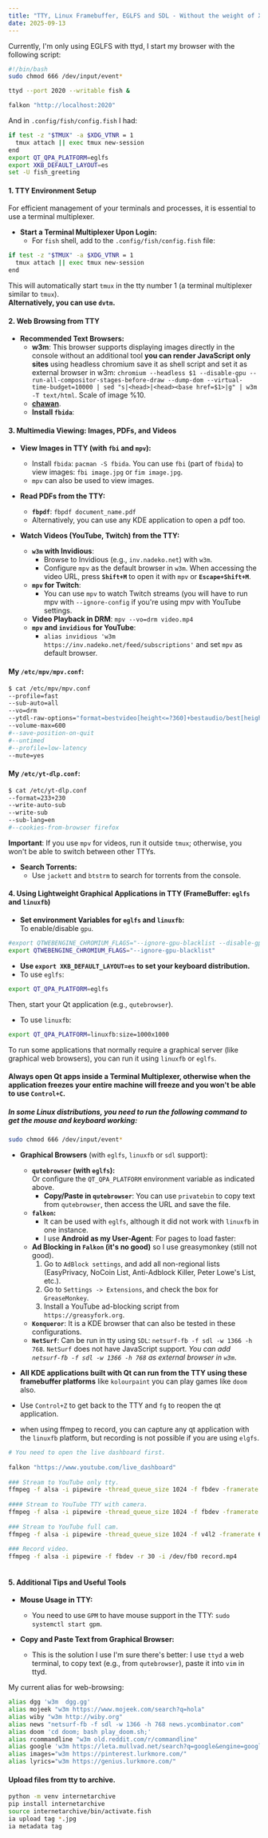 ```yaml
---
title: "TTY, Linux Framebuffer, EGLFS and SDL - Without the weight of Xorg or Wayland"
date: 2025-09-13
---
```


Currently, I'm only using EGLFS with ttyd, I start my browser with the following script:


```bash
#!/bin/bash
sudo chmod 666 /dev/input/event*

ttyd --port 2020 --writable fish & 

falkon "http://localhost:2020"
```

And in `.config/fish/config.fish` I had:

```bash
if test -z "$TMUX" -a $XDG_VTNR = 1
  tmux attach || exec tmux new-session
end
export QT_QPA_PLATFORM=eglfs  
export XKB_DEFAULT_LAYOUT=es
set -U fish_greeting
```


#### **1. TTY Environment Setup**  
  
For efficient management of your terminals and processes, it is essential to use a terminal multiplexer.  
  
*   **Start a Terminal Multiplexer Upon Login:**  
    *   For `fish` shell, add to the `.config/fish/config.fish` file:  
  
```bash  
if test -z "$TMUX" -a $XDG_VTNR = 1
  tmux attach || exec tmux new-session
end
```  
This will automatically start `tmux` in the tty number 1 (a terminal multiplexer similar to `tmux`).        
**Alternatively, you can use `dvtm`.**
  
#### **2. Web Browsing from TTY**  
  
*   **Recommended Text Browsers:**  
    *   **w3m**: This browser supports displaying images directly in the console without an additional tool **you can render JavaScript only sites** using headless chromium save it as shell script and set it as external browser in w3m: `chromium --headless $1 --disable-gpu --run-all-compositor-stages-before-draw --dump-dom --virtual-time-budget=10000 | sed "s|<head>|<head><base href=$1>|g" | w3m -T text/html`. Scale of image %10.
    *   **[chawan](https://sr.ht/~bptato/chawan/)**.
    *   **Install `fbida`**:  
  
#### **3. Multimedia Viewing: Images, PDFs, and Videos**  
  
*   **View Images in TTY (with `fbi` and `mpv`):**  
    *   Install `fbida`: `pacman -S fbida`. You can use `fbi` (part of `fbida`) to view images: `fbi image.jpg` or `fim image.jpg`.
    *   `mpv` can also be used to view images.  
  
*   **Read PDFs from the TTY:**  
    *   **`fbpdf`**:  `fbpdf document_name.pdf`  
    *   Alternatively, you can use any KDE application to open a pdf too.  
  
*   **Watch Videos (YouTube, Twitch) from the TTY:**  
    *   **`w3m` with Invidious**:  
        *   Browse to Invidious (e.g., `inv.nadeko.net`) with `w3m`.  
        *   Configure `mpv` as the default browser in `w3m`. When accessing the video URL, press **`Shift+M`** to open it with `mpv` or **`Escape+Shift+M`**.
    *   **`mpv` for Twitch**:  
        *   You can use `mpv` to watch Twitch streams (you will have to run mpv with `--ignore-config` if you're using mpv with YouTube settings.  
    *   **Video Playback in DRM**:  `mpv --vo=drm video.mp4`  
    *   **`mpv` and `invidious` for YouTube**:  
        * `alias invidious 'w3m https://inv.nadeko.net/feed/subscriptions'` and set `mpv` as default browser.  

####  My `/etc/mpv/mpv.conf`:   
```bash  
$ cat /etc/mpv/mpv.conf  
--profile=fast  
--sub-auto=all  
--vo=drm
--ytdl-raw-options="format=bestvideo[height<=?360]+bestaudio/best[height<=?360]/bestvideo[height<=?480]+bestaudio/best[height<=?480],write-auto-sub=,sub-lang=[es,en,ru],write-sub="  
--volume-max=600  
#--save-position-on-quit  
#--untimed  
#--profile=low-latency  
--mute=yes  
```  

####  My `/etc/yt-dlp.conf`:  

```bash  
$ cat /etc/yt-dlp.conf  
--format=233+230  
--write-auto-sub  
--write-sub  
--sub-lang=en  
#--cookies-from-browser firefox  
```  

**Important**: If you use `mpv` for videos, run it outside `tmux`; otherwise, you won't be able to switch between other TTYs.  

*   **Search Torrents:**  
    *   Use `jackett` and `btstrm` to search for torrents from the console.  
  
#### **4. Using Lightweight Graphical Applications in TTY (FrameBuffer: `eglfs` and `linuxfb`)**  


*   **Set environment Variables for `eglfs` and `linuxfb`:**  
To enable/disable `gpu`.
```bash
#export QTWEBENGINE_CHROMIUM_FLAGS="--ignore-gpu-blacklist --disable-gpu"
export QTWEBENGINE_CHROMIUM_FLAGS="--ignore-gpu-blacklist"
```
* **Use `export XKB_DEFAULT_LAYOUT=es` to set your keyboard distribution.**  
*   To use `eglfs`:  
```bash  
export QT_QPA_PLATFORM=eglfs  
```  

Then, start your Qt application (e.g., `qutebrowser`).  

*  To use `linuxfb`:  
```bash  
export QT_QPA_PLATFORM=linuxfb:size=1000x1000  
```  

  
To run some applications that normally require a graphical server (like graphical web browsers), you can run it using `linuxfb` or `eglfs`.

#### Always open Qt apps inside a Terminal Multiplexer, otherwise when the application freezes your entire machine will freeze and you won't be able to use `Control+C`. 

##### In some Linux distributions, you need to run the following command to get the mouse and keyboard working:

```bash
sudo chmod 666 /dev/input/event*
```  


*   **Graphical Browsers** (with `eglfs`, `linuxfb` or `sdl` support):
    *   **`qutebrowser` (with `eglfs`):**  
        Or configure the `QT_QPA_PLATFORM` environment variable as indicated above.  
        *   **Copy/Paste in `qutebrowser`**: You can use `privatebin` to copy text from `qutebrowser`, then access the URL and save the file.  
    *   **`falkon`:**  
        *   It can be used with `eglfs`, although it did not work with `linuxfb` in one instance.  
        *   I use **Android as my User-Agent**: For pages to load faster:  
    *   **Ad Blocking in `Falkon` (it's no good)** so I use greasymonkey (still not good). 
	    1.  Go to `AdBlock settings`, and add all non-regional lists (EasyPrivacy, NoCoin List, Anti-Adblock Killer, Peter Lowe's List, etc.).  
	    2.  Go to `Settings -> Extensions`, and check the box for `GreaseMonkey`.  
	    3.  Install a YouTube ad-blocking script from `https://greasyfork.org`.
    *   **`Konqueror`**: It is a KDE browser that can also be tested in these configurations.  
    *   **`NetSurf`**: Can be run in tty using `SDL`: `netsurf-fb -f sdl -w 1366 -h 768`. `NetSurf` does not have JavaScript support. _You can add `netsurf-fb -f sdl -w 1366 -h 768` as external browser in `w3m`_.
*   **All KDE applications built with Qt can run from the TTY using these framebuffer platforms** like `kolourpaint` you can play games like `doom` also.
* Use `Control+Z` to get back to the TTY and `fg` to reopen the qt application.
  
* when using ffmpeg to record, you can capture any qt application with the `linuxfb` platform, but recording is not possible if you are using `elgfs`.  

```bash  
# You need to open the live dashboard first.  
  
falkon "https://www.youtube.com/live_dashboard"  
  
### Stream to YouTube only tty.  
ffmpeg -f alsa -i pipewire -thread_queue_size 1024 -f fbdev -framerate 60 -i /dev/fb0 -c:v libx264 -preset ultrafast -tune zerolatency -pix_fmt yuv420p -c:a aac -b:a 128k -f flv -async 1 -ar 48000 -latency 100 -bufsize 1000k rtmp://a.rtmp.youtube.com/live2/KEY 2> /dev/null  
  
#### Stream to YouTube TTY with camera.  
ffmpeg -f alsa -i pipewire -thread_queue_size 1024 -f fbdev -framerate 60 -i /dev/fb0 -f v4l2 -framerate 60 -video_size 320x240 -i /dev/video0 -filter_complex "[2:v]scale=320:240[cam];[1:v][cam]overlay=main_w-overlay_w-10:main_h-overlay_h-10[outv]" -map "[outv]" -map 0:a -c:v libx264 -preset ultrafast -tune zerolatency -pix_fmt yuv420p -c:a aac -b:a 128k -f flv -bufsize 1000k rtmp://a.rtmp.youtube.com/live2/KEY 2> /dev/null  
  
### Stream to YouTube full cam.  
ffmpeg -f alsa -i pipewire -thread_queue_size 1024 -f v4l2 -framerate 60 -video_size 1280x720 -i /dev/video0 -c:v libx264 -preset ultrafast -tune zerolatency -pix_fmt yuv420p -c:a aac -b:a 128k -f flv -bufsize 1000k rtmp://a.rtmp.youtube.com/live2/KEY 2> /dev/null  
  
### Record video.  
ffmpeg -f alsa -i pipewire -f fbdev -r 30 -i /dev/fb0 record.mp4  
  
```  
  
#### **5. Additional Tips and Useful Tools**  
  
*   **Mouse Usage in TTY:**  
    *   You need to use `GPM` to have mouse support in the TTY: `sudo systemctl start gpm`.  
  
*   **Copy and Paste Text from Graphical Browser:**  
    *   This is the solution I use I'm sure there's better: I use `ttyd` a web terminal, to copy text (e.g., from `qutebrowser`), paste it into `vim` in  ttyd.

My current alias for web-browsing:

```bash
alias dgg 'w3m  dgg.gg'
alias mojeek "w3m https://www.mojeek.com/search?q=hola"
alias wiby "w3m http://wiby.org"
alias news "netsurf-fb -f sdl -w 1366 -h 768 news.ycombinator.com"
alias doom 'cd doom; bash play_doom.sh;'
alias rcommandline "w3m old.reddit.com/r/commandline"
alias google 'w3m https://leta.mullvad.net/search?q=google&engine=google'
alias images="w3m https://pinterest.lurkmore.com/"
alias lyrics="w3m https://genius.lurkmore.com/"
```

#### Upload files from tty to archive.

```bash
python -m venv internetarchive
pip install internetarchive
source internetarchive/bin/activate.fish
ia upload tag *.jpg
ia metadata tag
```
